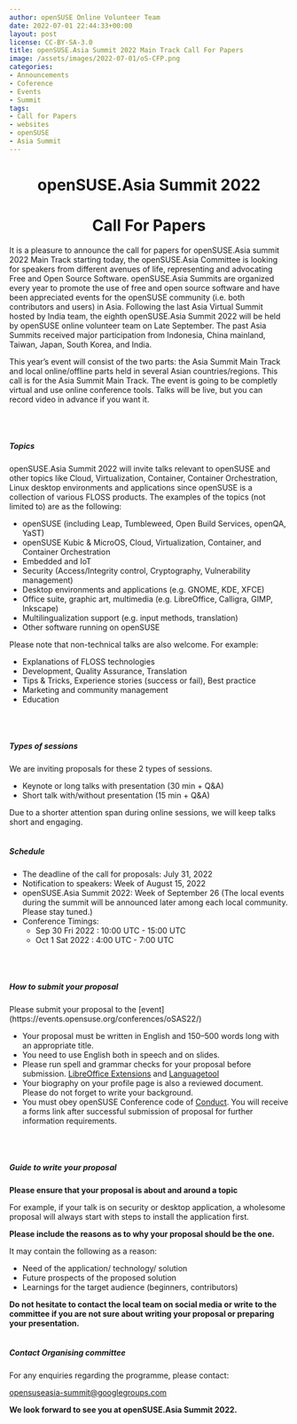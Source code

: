 ```yaml
---
author: openSUSE Online Volunteer Team
date: 2022-07-01 22:44:33+00:00
layout: post
license: CC-BY-SA-3.0
title: openSUSE.Asia Summit 2022 Main Track Call For Papers
image: /assets/images/2022-07-01/oS-CFP.png
categories:
- Announcements
- Coference
- Events
- Summit
tags:
- Call for Papers
- websites
- openSUSE
- Asia Summit
---
```


<h1 align="center">openSUSE.Asia Summit 2022</h1>
<h1 align="center">Call For Papers</h1>
<p align="center"></p>
<p>It is a pleasure to announce the call for papers for openSUSE.Asia summit 2022 Main Track starting today, 
the openSUSE.Asia Committee is looking for speakers from different avenues of life, 
representing and advocating Free and Open Source Software. 
openSUSE.Asia Summits are organized every year to promote the use of free and
open source software and have been appreciated events for the openSUSE community (i.e. both contributors and users) in Asia. 
Following the last Asia Virtual Summit hosted by India team, 
the eighth openSUSE.Asia Summit 2022 will be held by openSUSE online volunteer team on Late September. 
The past Asia Summits received major participation from Indonesia, China mainland, Taiwan, Japan, South Korea, and India.</p>

<p>This year’s event will consist of the two parts: 
the Asia Summit Main Track and local online/offline parts held in several Asian countries/regions. 
This call is for the Asia Summit Main Track. The event is going to be completly virtual and use online conference tools. Talks will be live, but you can record video in advance if you want it.</p>
<br/>
<br/>
<h5>Topics</h5>
openSUSE.Asia Summit 2022 will invite talks relevant to openSUSE and other topics
like Cloud, Virtualization, Container, Container Orchestration, Linux desktop environments and 
applications since openSUSE is a collection of various FLOSS products.
The examples of the topics (not limited to) are as the following:

   * openSUSE (including Leap, Tumbleweed, Open Build Services, openQA, YaST)
   * openSUSE Kubic & MicroOS, Cloud, Virtualization, Container, and Container Orchestration
   * Embedded and IoT
   * Security (Access/Integrity control, Cryptography, Vulnerability management)
   * Desktop environments and applications (e.g. GNOME, KDE, XFCE)
   * Office suite, graphic art, multimedia (e.g. LibreOffice, Calligra, GIMP, Inkscape)
   * Multilingualization support (e.g. input methods, translation)
   * Other software running on openSUSE
 
Please note that non-technical talks are also welcome. For example:

   * Explanations of FLOSS technologies
   * Development, Quality Assurance, Translation
   * Tips & Tricks, Experience stories (success or fail), Best practice
   * Marketing and community management
   * Education
<br/>
<br/>
<h5>Types of sessions</h5>

We are inviting proposals for these 2 types of sessions.
   * Keynote or long talks with presentation (30 min + Q&A)
   * Short talk with/without presentation (15 min + Q&A)

Due to a shorter attention span during online sessions, we will keep talks short and engaging.
<br/>
<br/>
<h5>Schedule</h5>

   * The deadline of the call for proposals: July 31, 2022
   * Notification to speakers: Week of August 15, 2022
   * openSUSE.Asia Summit 2022: Week of September 26 (The local events during the summit will be announced later among each local community. Please stay tuned.)
   * Conference Timings: 
      * Sep 30 Fri 2022 : 10:00 UTC - 15:00 UTC
      * Oct 1 Sat 2022 : 4:00 UTC - 7:00 UTC 
<br/>
<br/>
<h5>How to submit your proposal</h5>
Please submit your proposal to the [event](https://events.opensuse.org/conferences/oSAS22/)


   * Your proposal must be written in English and 150–500 words long with an appropriate title.
   * You need to use English both in speech and on slides.
   * Please run spell and grammar checks for your proposal before submission. [LibreOffice Extensions](https://extensions.libreoffice.org/) and [Languagetool](https://www.grammarly.com/)
   * Your biography on your profile page is also a reviewed document. Please do not forget to write your background. 
   * You must obey openSUSE Conference code of [Conduct](https://en.opensuse.org/openSUSE:Conference_code_of_conduct).
   You will receive a forms link after successful submission of proposal for further information requirements.
<br/>
<br/>
<h5>Guide to write your proposal</h5>
<strong>Please ensure that your proposal is about and around a topic</strong>  

   For example, if your talk is on security or desktop application, a wholesome
   proposal will always start with steps to install the application first.

<strong>Please include the reasons as to why your proposal should be the one.</strong>

It may contain the following as a reason:

   * Need of the application/ technology/ solution
   * Future prospects of the proposed solution
   * Learnings for the target audience (beginners, contributors)

<strong>Do not hesitate to contact the local team on social media or write to the committee 
if you are not sure about writing your proposal or preparing your presentation.</strong>
<br/>
<br/>
<h5>Contact Organising committee</h5>
   For any enquiries regarding the programme, please contact:
   
   opensuseasia-summit@googlegroups.com

<strong>We look forward to see you at openSUSE.Asia Summit 2022.</strong>
